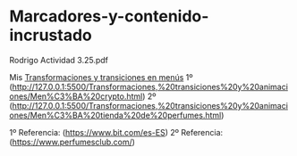 # Marcadores-y-contenido-incrustado
Rodrigo Actividad 3.25.pdf

Mis [Transformaciones y transiciones en menús](http://127.0.0.1:5500/Transformaciones,%20transiciones%20y%20animaciones/Men%C3%BA%20de%20gesti%C3%B3n%20de%20alumnos.html)
1º (http://127.0.0.1:5500/Transformaciones,%20transiciones%20y%20animaciones/Men%C3%BA%20crypto.html)
2º (http://127.0.0.1:5500/Transformaciones,%20transiciones%20y%20animaciones/Men%C3%BA%20tienda%20de%20perfumes.html)

1º Referencia: (https://www.bit.com/es-ES)
2º Referencia: (https://www.perfumesclub.com/)
